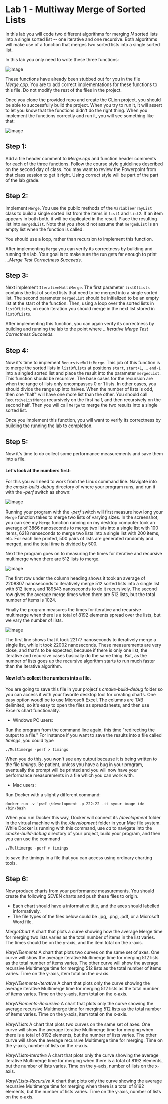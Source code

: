 # Lab 1 - Multiway Merge of  Sorted Lists

In this lab you will code two different algorithms for merging *N* sorted lists into a single sorted list -- one iterative and one recursive.
Both algorithms will make use of a function that merges two sorted lists into a single sorted list.

In this lab you only need to write these three functions:

![image](https://user-images.githubusercontent.com/58283777/134788735-9c969bd7-4543-4cdd-914f-2c212fd6fd30.png)

These functions have already been stubbed out for you in the file *Merge.cpp*.  You are to add correct implementations for these functions to this file. Do not modify the rest of the files in the project.  

Once you clone the provided repo and create the CLion project, you should be able to successfully build the project.  When you try to run it, it will assert to let you know that the functions didn't do the right thing.  When you implement the functions correctly and run it, you will see something like that:

![image](https://user-images.githubusercontent.com/58283777/134788929-f06584e7-f967-46cd-9eb4-41e4e8d5aae9.png)

## Step 1:  

Add a file header comment to *Merge.cpp* and function header comments for each of the three functions.  Follow the course style guidelines described on the second day of class.  You may want to review the Powerpoint from that class session to get it right.  Using correct style will be part of the part of the lab grade.

## Step 2:

Implement `Merge`.  You use the public methods of the `VariableArrayList` class to build a single sorted list from the items in `list1` and `list2`.  If an item appears in both both, it will be duplicated in the result.  Place the resulting list into `mergedList`.  Note that you should not assume that `mergedList` is an empty list when the function is called.

You should use a loop, rather than recursion to implement this function.

After implementing `Merge` you can verify its correctness by building and running the lab.  Your goal is to make sure the run gets far enough to print *...Merge Test Correctness Succeeds*.

## Step 3:

Next implement `IterativeMultiMerge`.  The first parameter `listOfLists` contains the list of sorted lists that need to be merged into a single sorted list.  The second parameter `mergedList` should be initialized to be an empty list at the start of the function.  Then, using a loop over the sorted lists in `listOfLists`, on each iteration you should merge in the next list stored in `listOfLists`.

After implementing this function, you can again verify its correctness by building and running the lab to the point where *...Iterative Merge Test Correctness Succeeds.*

## Step 4:

Now it's time to implement `RecursiveMultiMerge`.  This job of this function is to merge the sorted lists in `listOfLists` at positions `start`, `start+1`, ... `end-1` into a singled sorted list and place the result into the parameter `mergedList`.  This function should be recursive.  The base cases for the recursion are when the range of lists only encompasses 0 or 1 lists.  In other cases, you should divide the range up into halves.  When the number of lists is odd, then one "half" will have one more list than the other.  You should call `RecursiveListMerge` recursively on the first half, and then recursively on the second half.  Then you will call `Merge` to merge the two results into a single sorted list.

Once you implement this function, you will want to verify its correctness by building the running the lab to completion.

## Step 5:

Now it's time to do collect some performance measurements and save them into a file.  

#### Let's look at the numbers first: 

For this you will need to work from the Linux command line.  Navigate into the *cmake-build-debug* directory of where your program runs, and run it with the *-perf* switch as shown:

![image](https://user-images.githubusercontent.com/58283777/134791490-bd532e7b-8590-4041-b627-b349b729f794.png)

Running your program with the *-perf* switch will first measure how long your `Merge` function takes to merge two lists of varying sizes.  In the screenshot, you can see my `Merge` function running on my desktop computer took an average of 3866 nanoseconds to merge two lists into a single list with 100 items, 6218 nanseconds to merge two lists into a single list with 200 items, etc.  For each line printed, 500 pairs of lists are generated randomly and merged, and the total time is divided by 500. 

Next the program goes on to measuring the times for iterative and recursive multimerge when there are 512 lists to merge.

![image](https://user-images.githubusercontent.com/58283777/134826608-39003e92-075d-4f68-be12-47fc9fc111de.png)

The first row under the column heading shows it took an average of 2208807 nanoseconds to iteratively merge 512 sorted lists into a single list with 512 items, and 189543 nanoseconds to do it recursively. The second row gives the average merge times when there are 512 lists, but the total number of items is 1024. 

Finally the program measures the times for iterative and recursive multimerge when there is a total of 8192 elements spread over the lists, but we vary the number of lists.

![image](https://user-images.githubusercontent.com/58283777/134826782-80a5ae8c-a83f-4d8b-864f-c9730d09d263.png)

The first line shows that it took 22177 nanoseconds to iteratively merge a single list, while it took 22002 nanoseconds.  These measurements are very close, and that's to be expected, because if there is only one list, the iterative and recursive cases basically do the same thing.  But, as the number of lists goes up the recursive algorithm starts to run much faster than the iterative algorithm.

#### Now let's collect the numbers into a file.  

You are going to save this file in your project's *cmake-build-debug* folder so you can access it with your favorite desktop tool for creating charts.  One easy option woudl be to use Microsoft Excel.  The columns are TAB delimited, so it's easy to open the files as spreadsheets, and then use Excel's chart functionality.

- Windows PC users:

Run the program from the command line again, this time "redirecting the output to a file."  For instance if you want to save the results into a file called *timings*, you could type

`./Multimerge -perf > timings`

When you do this, you won't see any output because it is being written to the file *timings*.  Be patient, unless you have a bug in your program, eventually the prompt will be printed and you will now have your performance measurements in a file which you can work with.

- Mac users:

Run Docker with a slightly different command:

`docker run -v 'pwd':/development -p 222:22 -it <your image id> /bin/bash`

When you run Docker this way, Docker will connect its  */development* folder in the virtual machine with the */development* folder in your Mac file system.  While Docker is running with this command, use *cd* to navigate into the *cmake-build-debug* directory of your project, build your program, and then you can use the command

`./Multimerge -perf > timings`

to save the timings in a file that you can access using ordinary charting tools.


## Step 6:

Now produce charts from your performance measurements.  You should create the following SEVEN charts and push these files to origin.

- Each chart should have a informative title, and the axes should labelled informatively.
- The file types of the files below could be .jpg, .png, .pdf, or a Microsoft Word file.  

*MergeChart*  A chart that plots a curve showing how the average Merge time for merging two lists varies as the total number of items in the list varies.  The times should be on the y-axis, and the item total on the x-axis.

*VaryNElements*  A chart that plots two curves on the same set of axes.  One curve will show the average iterative Multimerge time for merging 512 lists as the total number of items varies.  The other curve will show the average recursive Multimerge time for merging 512 lists as the total number of items varies.  Time on the y-axis, item total on the x-axis.

*VaryNElements-Iterative*  A chart that plots only the curve showing the average iterative Multimerge time for merging 512 lists as the total number of items varies.  Time on the y-axis, item total on the x-axis.

*VaryNElements-Recursive*  A chart that plots only the curve showing the average recursive Multimerge time for merging 512 lists as the total number of items varies.  Time on the y-axis, item total on the x-axis.

*VaryNLists*  A chart that plots two curves on the same set of axes.  One curve will show the average iterative Multimerge time for merging when there is a total of 8192 elements, but the number of lists varies.  The other curve will show the average recursive Multimerge time for merging.  Time on the y-axis, number of lists on the x-axis.

*VaryNLists-Iterative*  A chart that plots only the curve showing the average iterative Multimerge time for merging when there is a total of 8192 elements, but the number of lists varies.  Time on the y-axis, number of lists on the x-axis.

*VaryNLists-Recursive*  A chart that plots only the curve showing the average recursive Multimerge time for merging when there is a total of 8192 elements, but the number of lists varies.  Time on the y-axis, number of lists on the x-axis.

